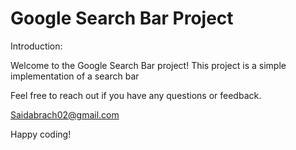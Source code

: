  # Google Search Bar Project

Introduction:

Welcome to the Google Search Bar project! This project is a simple implementation of a search bar

Feel free to reach out if you have any questions or feedback.

Saidabrach02@gmail.com

Happy coding!
